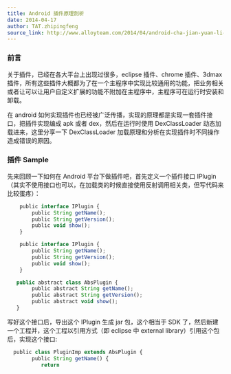 ```yaml
---
title: Android 插件原理剖析
date: 2014-04-17
author: TAT.zhipingfeng
source_link: http://www.alloyteam.com/2014/04/android-cha-jian-yuan-li-pou-xi/
---
```


<!-- {% raw %} - for jekyll -->

### 前言

关于插件，已经在各大平台上出现过很多，eclipse 插件、chrome 插件、3dmax 插件，所有这些插件大概都为了在一个主程序中实现比较通用的功能，把业务相关或者让可以让用户自定义扩展的功能不附加在主程序中，主程序可在运行时安装和卸载。

在 android 如何实现插件也已经被广泛传播，实现的原理都是实现一套插件接口，把插件实现编成 apk 或者 dex，然后在运行时使用 DexClassLoader 动态加载进来，这里分享一下 DexClassLoader 加载原理和分析在实现插件时不同操作造成错误的原因。

### 插件 Sample

先来回顾一下如何在 Android 平台下做插件吧，首先定义一个插件接口 IPlugin（其实不使用接口也可以，在加载类的时候直接使用反射调用相关类，但写代码来比较蛋疼）：

```javascript
    public interface IPlugin {
        public String getName();
        public String getVersion();
        public void show();
    }
```

```javascript
    public interface IPlugin {
        public String getName();
        public String getVersion();
        public void show();
    }
```

```javascript
   public abstract class AbsPlugin {
        public abstract String getName();
        public abstract String getVersion();
        public abstract void show();
   }
```

写好这个接口后，导出这个 IPlugin 生成 jar 包，这个相当于 SDK 了，然后新建一个工程并，这个工程以引用方式（即 eclipse 中 external library）引用这个包后，实现这个接口:

```javascript
  public class PluginImp extends AbsPlugin {
        public String getName() {
           return
```


<!-- {% endraw %} - for jekyll -->